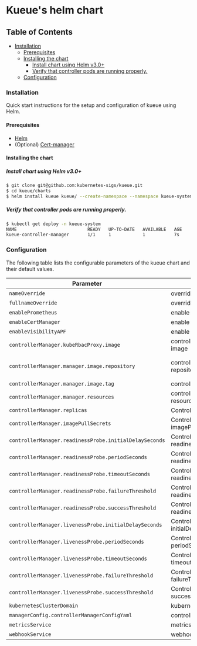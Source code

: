 # Kueue's helm chart

## Table of Contents

<!-- toc -->
- [Installation](#installation)
  - [Prerequisites](#prerequisites)
  - [Installing the chart](#installing-the-chart)
    - [Install chart using Helm v3.0+](#install-chart-using-helm-v30)
    - [Verify that controller pods are running properly.](#verify-that-controller-pods-are-running-properly)
  - [Configuration](#configuration)
<!-- /toc -->

### Installation

Quick start instructions for the setup and configuration of kueue using Helm.

#### Prerequisites

- [Helm](https://helm.sh/docs/intro/quickstart/#install-helm)
- (Optional) [Cert-manager](https://cert-manager.io/docs/installation/)

#### Installing the chart

##### Install chart using Helm v3.0+

```bash
$ git clone git@github.com:kubernetes-sigs/kueue.git
$ cd kueue/charts
$ helm install kueue kueue/ --create-namespace --namespace kueue-system
```

##### Verify that controller pods are running properly.

```bash
$ kubectl get deploy -n kueue-system
NAME                           READY   UP-TO-DATE   AVAILABLE   AGE
kueue-controller-manager       1/1     1            1           7s
```

### Configuration

The following table lists the configurable parameters of the kueue chart and their default values.

| Parameter                                              | Description                                            | Default                                     |
|--------------------------------------------------------|--------------------------------------------------------|---------------------------------------------|
| `nameOverride`                                         | override the resource name                             | ``                                          |
| `fullnameOverride`                                     | override the resource name                             | ``                                          |
| `enablePrometheus`                                     | enable Prometheus                                      | `false`                                     |
| `enableCertManager`                                    | enable CertManager                                     | `false`                                     |
| `enableVisibilityAPF`                                  | enable APF for the visibility API                      | `false`                                     |
| `controllerManager.kubeRbacProxy.image`                | controllerManager.kubeRbacProxy's image                | `gcr.io/kubebuilder/kube-rbac-proxy:v0.8.0` |
| `controllerManager.manager.image.repository`           | controllerManager.manager's repository and image       | `us-central1-docker.pkg.dev/k8s-staging-images/kueue/kueue` |
| `controllerManager.manager.image.tag`                  | controllerManager.manager's tag                        | `main`                                      |
| `controllerManager.manager.resources`                  | controllerManager.manager's resources                  | abbr.                                       |
| `controllerManager.replicas`                           | ControllerManager's replicaCount                       | `1`                                         |
| `controllerManager.imagePullSecrets`                   | ControllerManager's imagePullSecrets                   | `[]`                                        |
| `controllerManager.readinessProbe.initialDelaySeconds` | ControllerManager's readinessProbe initialDelaySeconds | `5`                                         |
| `controllerManager.readinessProbe.periodSeconds`       | ControllerManager's readinessProbe periodSeconds       | `10`                                        |
| `controllerManager.readinessProbe.timeoutSeconds`      | ControllerManager's readinessProbe timeoutSeconds      | `1`                                         |
| `controllerManager.readinessProbe.failureThreshold`    | ControllerManager's readinessProbe failureThreshold    | `3`                                         |
| `controllerManager.readinessProbe.successThreshold`    | ControllerManager's readinessProbe successThreshold    | `1`                                         |
| `controllerManager.livenessProbe.initialDelaySeconds`  | ControllerManager's livenessProbe initialDelaySeconds  | `15`                                        |
| `controllerManager.livenessProbe.periodSeconds`        | ControllerManager's livenessProbe periodSeconds        | `20`                                        |
| `controllerManager.livenessProbe.timeoutSeconds`       | ControllerManager's livenessProbe timeoutSeconds       | `1`                                         |
| `controllerManager.livenessProbe.failureThreshold`     | ControllerManager's livenessProbe failureThreshold     | `3`                                         |
| `controllerManager.livenessProbe.successThreshold`     | ControllerManager's livenessProbe successThreshold     | `1`                                         |
| `kubernetesClusterDomain`                              | kubernetesCluster's Domain                             | `cluster.local`                             |
| `managerConfig.controllerManagerConfigYaml`            | controllerManagerConfigYaml                            | abbr.                                       |
| `metricsService`                                       | metricsService's ports                                 | abbr.                                       |
| `webhookService`                                       | webhookService's ports                                 | abbr.                                       |
